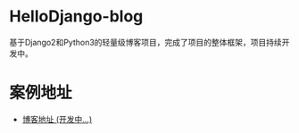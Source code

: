 # HelloDjango-blog
基于Django2和Python3的轻量级博客项目，完成了项目的整体框架，项目持续开发中。

# 案例地址
 - [博客地址 (开发中...)](https://blog.realyouth.me)
